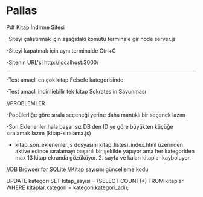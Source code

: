 # Pallas
Pdf Kitap İndirme Sitesi

-Siteyi çalıştırmak için aşağıdaki komutu terminale gir
node server.js

-Siteyi kapatmak için aynı terminalde Ctrl+C

-Sitenin URL'si
http://localhost:3000/

------------------------------------------------------------------------------------------

-Test amaçlı en çok kitap Felsefe kategorisinde

-Test amaçlı indiriliebilir tek kitap Sokrates'in Savunması

//PROBLEMLER

-Popülerliğe göre sırala seçeneği yerine daha mantıklı bir seçenek lazım

-Son Eklenenler hala başarısız DB den ID ye göre büyükten küçüğe sıralamak lazım (kitap-siralama.js)

- kitap_son_eklenenler.js dosyasını kitap_listesi_index.html üzerinden aktive edince sıralamayı başarılı bir şekilde yapıyor ama her kategoriden max 13 kitap ekranda gözüküyor. 2. sayfa ve kalan kitaplar kayboluyor.



//DB Browser for SQLite 
//Kitap sayısını güncelleme kodu

UPDATE kategori
SET kitap_sayisi = (SELECT COUNT(*) FROM kitaplar WHERE kitaplar.kategori = kategori.kategori_adi);




